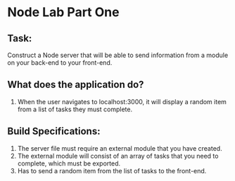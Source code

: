 # Node Lab Part One

## Task:
Construct a Node server that will be able to send information from a module on your back-end to your front-end.

## What does the application do?
1. When the user navigates to localhost:3000, it will display a random item from a list of tasks they must complete.

## Build Specifications:
1. The server file must require an external module that you have created.
2. The external module will consist of an array of tasks that you need to complete, which must be exported.
3. Has to send a random item from the list of tasks to the front-end.